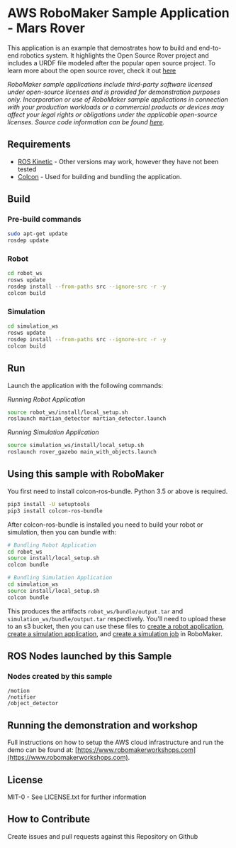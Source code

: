 # AWS RoboMaker Sample Application - Mars Rover

This application is an example that demostrates how to build and end-to-end robotics system. It highlights the Open Source Rover project and includes a URDF file modeled after the popular open source project. To learn more about the open source rover, check it out [here](https://opensourcerover.jpl.nasa.gov/)

_RoboMaker sample applications include third-party software licensed under open-source licenses and is provided for demonstration purposes only. Incorporation or use of RoboMaker sample applications in connection with your production workloads or a commercial products or devices may affect your legal rights or obligations under the applicable open-source licenses. Source code information can be found [here](https://s3.console.aws.amazon.com/s3/buckets/robomaker-applications-us-east-1-72fc243f9355/hello-world/?region=us-east-1)._

## Requirements

- [ROS Kinetic](http://wiki.ros.org/kinetic/Installation/Ubuntu) - Other versions may work, however they have not been tested
- [Colcon](https://colcon.readthedocs.io/en/released/user/installation.html) - Used for building and bundling the application. 

## Build

### Pre-build commands

```bash
sudo apt-get update
rosdep update
```

### Robot

```bash
cd robot_ws
rosws update
rosdep install --from-paths src --ignore-src -r -y
colcon build
```

### Simulation

```bash
cd simulation_ws
rosws update
rosdep install --from-paths src --ignore-src -r -y
colcon build
```

## Run

Launch the application with the following commands:

*Running Robot Application*
```bash
source robot_ws/install/local_setup.sh
roslaunch martian_detector martian_detector.launch
```

*Running Simulation Application*
```bash
source simulation_ws/install/local_setup.sh
roslaunch rover_gazebo main_with_objects.launch
```

## Using this sample with RoboMaker

You first need to install colcon-ros-bundle. Python 3.5 or above is required. 

```bash
pip3 install -U setuptools
pip3 install colcon-ros-bundle
```

After colcon-ros-bundle is installed you need to build your robot or simulation, then you can bundle with:

```bash
# Bundling Robot Application
cd robot_ws
source install/local_setup.sh
colcon bundle

# Bundling Simulation Application
cd simulation_ws
source install/local_setup.sh
colcon bundle
```

This produces the artifacts `robot_ws/bundle/output.tar` and `simulation_ws/bundle/output.tar` respectively. 
You'll need to upload these to an s3 bucket, then you can use these files to 
[create a robot application](https://docs.aws.amazon.com/robomaker/create-robot-application.html),  
[create a simulation application](https://docs.aws.amazon.com/robomaker/create-simulation-application.html), 
and [create a simulation job](https://docs.aws.amazon.com/robomaker/create-simulation-job.html) in RoboMaker.

## ROS Nodes launched by this Sample 

### Nodes created by this sample

```
/motion
/notifier
/object_detector
```

## Running the demonstration and workshop

Full instructions on how to setup the AWS cloud infrastructure and run the demo can be found at: [https://www.robomakerworkshops.com](https://www.robomakerworkshops.com).

## License

MIT-0 - See LICENSE.txt for further information

## How to Contribute

Create issues and pull requests against this Repository on Github


